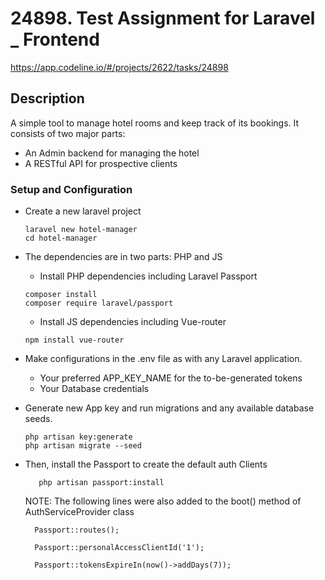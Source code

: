 # 24898. Test Assignment for Laravel _ Frontend 

https://app.codeline.io/#/projects/2622/tasks/24898


## Description
A simple tool to manage hotel rooms and keep track of its bookings. 
It consists of two major parts:
- An Admin backend for managing the hotel
- A RESTful API for prospective clients

### Setup and Configuration
-  Create a new laravel project 
    ~~~
    laravel new hotel-manager
    cd hotel-manager
    ~~~

-  The dependencies are in two parts: PHP and JS
   - Install PHP dependencies including Laravel Passport 
    ~~~
    composer install
    composer require laravel/passport
    ~~~

   - Install JS dependencies including Vue-router 
    ~~~
    npm install vue-router
    ~~~

-  Make configurations in the .env file as with any Laravel application.
    - Your preferred APP_KEY_NAME for the to-be-generated tokens
    - Your Database credentials

-  Generate new App key and run migrations and any available database seeds.
    ~~~
    php artisan key:generate
    php artisan migrate --seed
    ~~~

-  Then, install the Passport to create the default auth Clients
    ~~~
       php artisan passport:install
    ~~~
    
   NOTE: The following lines were also added to the boot() method of AuthServiceProvider class
   ~~~
     Passport::routes();

     Passport::personalAccessClientId('1');

     Passport::tokensExpireIn(now()->addDays(7));
   ~~~

